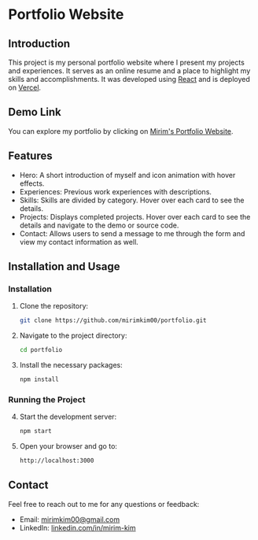 
# Portfolio Website

## Introduction
This project is my personal portfolio website where I present my projects and experiences. It serves as an online resume and a place to highlight my skills and accomplishments. It was developed using [React](https://react.dev/) and is deployed on [Vercel](https://vercel.com/).

## Demo Link
You can explore my portfolio by clicking on [Mirim's Portfolio Website](https://mirimkim-portfolio.vercel.app/).

## Features
- Hero: A short introduction of myself and icon animation with hover effects.
- Experiences: Previous work experiences with descriptions.
- Skills: Skills are divided by category. Hover over each card to see the details.
- Projects: Displays completed projects. Hover over each card to see the details and navigate to the demo or source code.
- Contact: Allows users to send a message to me through the form and view my contact information as well.

## Installation and Usage
### Installation
1.  Clone the repository:
    ```bash
    git clone https://github.com/mirimkim00/portfolio.git
    ```
2.  Navigate to the project directory:
    ```bash
    cd portfolio
    ```
3.  Install the necessary packages:
    ```bash
    npm install
    ```

### Running the Project
4.  Start the development server:
    ```bash
    npm start
    ```
5.  Open your browser and go to:
    ```bash
    http://localhost:3000
    ```

## Contact
Feel free to reach out to me for any questions or feedback:

- Email: [mirimkim00@gmail.com](mailto:mirimkim00@gmail.com)
- LinkedIn: [linkedin.com/in/mirim-kim](https://www.linkedin.com/in/mirim-kim/)
